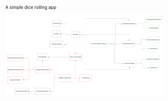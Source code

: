A simple dice rolling app

![Class Diagram](https://github.com/jameshnsears/Chance/blob/current/misc/Design/class-diagram.png?raw=true)

